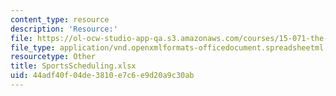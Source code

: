 ```yaml
---
content_type: resource
description: 'Resource:'
file: https://ol-ocw-studio-app-qa.s3.amazonaws.com/courses/15-071-the-analytics-edge-spring-2017/44adf40f04de3810e7c6e9d20a9c30ab_SportsScheduling.xlsx
file_type: application/vnd.openxmlformats-officedocument.spreadsheetml.sheet
resourcetype: Other
title: SportsScheduling.xlsx
uid: 44adf40f-04de-3810-e7c6-e9d20a9c30ab
---
```

